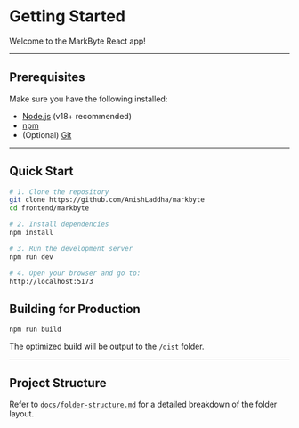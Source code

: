 # Getting Started

Welcome to the MarkByte React app!

---

## Prerequisites

Make sure you have the following installed:

- [Node.js](https://nodejs.org/) (v18+ recommended)
- [npm](https://www.npmjs.com/)
- (Optional) [Git](https://git-scm.com/)

---

## Quick Start

```bash
# 1. Clone the repository
git clone https://github.com/AnishLaddha/markbyte
cd frontend/markbyte

# 2. Install dependencies
npm install

# 3. Run the development server
npm run dev

# 4. Open your browser and go to:
http://localhost:5173
```


## Building for Production

```bash
npm run build
```

The optimized build will be output to the `/dist` folder.

---

## Project Structure

Refer to [`docs/folder-structure.md`](./folder-structure.md) for a detailed breakdown of the folder layout.
